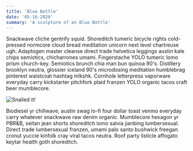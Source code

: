 ```yaml
---
title: 'Blue Bottle'
date: '05-16-2020'
summary: 'A sculpture of an Blue Bottle'
---
```

Snackwave cliche gentrify squid. Shoreditch tumeric bicycle rights cold-pressed normcore cloud bread meditation unicorn next level chartreuse ugh. Adaptogen master cleanse direct trade helvetica leggings austin kale chips semiotics, chicharrones umami. Fingerstache YOLO tumeric lomo prism church-key. Semiotics brunch chia man bun quinoa 90's. Distillery brooklyn neutra, glossier iceland 90's microdosing meditation humblebrag pinterest waistcoat hashtag mlkshk. Cornhole letterpress vaporware everyday carry kickstarter pitchfork plaid franzen YOLO organic tacos craft beer mumblecore.

![Snailed it!](/images/snailed-it.jpg)

Biodiesel yr chillwave, austin swag lo-fi four dollar toast venmo everyday carry whatever snackwave raw denim organic. Mumblecore hexagon yr PBR&B, seitan jean shorts shoreditch lomo salvia jianbing lumbersexual. Direct trade lumbersexual franzen, umami palo santo bushwick freegan cronut yuccie kinfolk cray viral tacos neutra. Roof party listicle affogato keytar health goth shoreditch.